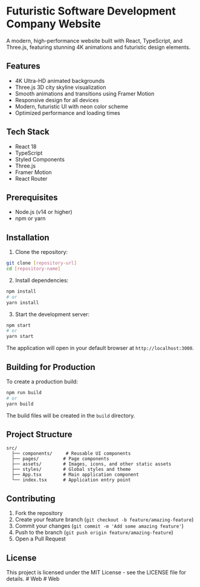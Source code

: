 # Futuristic Software Development Company Website

A modern, high-performance website built with React, TypeScript, and Three.js, featuring stunning 4K animations and futuristic design elements.

## Features

- 4K Ultra-HD animated backgrounds
- Three.js 3D city skyline visualization
- Smooth animations and transitions using Framer Motion
- Responsive design for all devices
- Modern, futuristic UI with neon color scheme
- Optimized performance and loading times

## Tech Stack

- React 18
- TypeScript
- Styled Components
- Three.js
- Framer Motion
- React Router

## Prerequisites

- Node.js (v14 or higher)
- npm or yarn

## Installation

1. Clone the repository:
```bash
git clone [repository-url]
cd [repository-name]
```

2. Install dependencies:
```bash
npm install
# or
yarn install
```

3. Start the development server:
```bash
npm start
# or
yarn start
```

The application will open in your default browser at `http://localhost:3000`.

## Building for Production

To create a production build:

```bash
npm run build
# or
yarn build
```

The build files will be created in the `build` directory.

## Project Structure

```
src/
  ├── components/     # Reusable UI components
  ├── pages/         # Page components
  ├── assets/        # Images, icons, and other static assets
  ├── styles/        # Global styles and theme
  ├── App.tsx        # Main application component
  └── index.tsx      # Application entry point
```

## Contributing

1. Fork the repository
2. Create your feature branch (`git checkout -b feature/amazing-feature`)
3. Commit your changes (`git commit -m 'Add some amazing feature'`)
4. Push to the branch (`git push origin feature/amazing-feature`)
5. Open a Pull Request

## License

This project is licensed under the MIT License - see the LICENSE file for details. #   W e b  
 #   W e b  
 